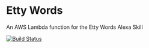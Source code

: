 # Etty Words
An AWS Lambda function for the Etty Words Alexa Skill

[![Build Status](https://travis-ci.org/DungBeetleBASH/Etty.png)](https://travis-ci.org/DungBeetleBASH/Etty)
